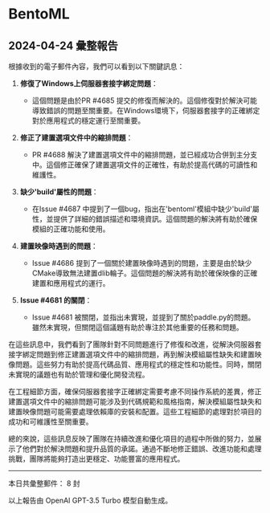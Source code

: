 # BentoML

## 2024-04-24 彙整報告

根據收到的電子郵件內容，我們可以看到以下關鍵訊息：



1. **修復了Windows上伺服器套接字綁定問題**：

   - 這個問題是由於PR #4685 提交的修復而解決的。這個修復對於解決可能導致錯誤的問題至關重要。在Windows環境下，伺服器套接字的正確綁定對於應用程式的穩定運行至關重要。



2. **修正了建置選項文件中的縮排問題**：

   - PR #4688 解決了建置選項文件中的縮排問題，並已經成功合併到主分支中。這個修正確保了建置選項文件的正確性，有助於提高代碼的可讀性和維護性。



3. **缺少'build'屬性的問題**：

   - 在Issue #4687 中提到了一個bug，指出在'bentoml'模組中缺少'build'屬性，並提供了詳細的錯誤描述和環境資訊。這個問題的解決將有助於確保模組的正確功能和使用。



4. **建置映像時遇到的問題**：

   - Issue #4686 提到了一個關於建置映像時遇到的問題，主要是由於缺少CMake導致無法建置dlib輪子。這個問題的解決將有助於確保映像的正確建置和應用程式的運行。



5. **Issue #4681 的關閉**：

   - Issue #4681 被關閉，並指出未實現，並提到了關於paddle.py的問題。雖然未實現，但關閉這個議題有助於專注於其他重要的任務和問題。



在這些訊息中，我們看到了團隊針對不同問題進行了修復和改進，從解決伺服器套接字綁定問題到修正建置選項文件中的縮排問題，再到解決模組屬性缺失和建置映像問題。這些努力有助於提高代碼品質、應用程式的穩定性和功能性。同時，關閉未實現的議題也有助於管理和優化開發流程。



在工程細節方面，確保伺服器套接字正確綁定需要考慮不同操作系統的差異，修正建置選項文件中的縮排問題可能涉及到代碼規範和風格指南，解決模組屬性缺失和建置映像問題可能需要處理依賴庫的安裝和配置。這些工程細節的處理對於項目的成功和可維護性至關重要。



總的來說，這些訊息反映了團隊在持續改進和優化項目的過程中所做的努力，並展示了他們對於解決問題和提升品質的承諾。通過不斷地修正錯誤、改進功能和處理挑戰，團隊將能夠打造出更穩定、功能豐富的應用程式。



---



本日共彙整郵件： 8 封



以上報告由 OpenAI GPT-3.5 Turbo 模型自動生成。